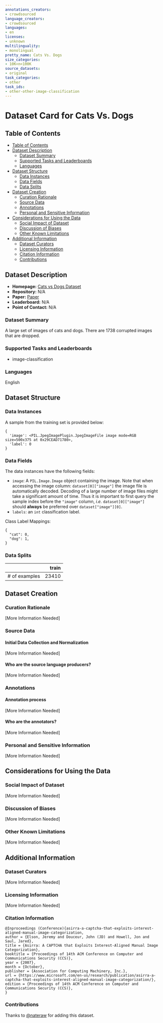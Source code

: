 ```yaml
---
annotations_creators:
- crowdsourced
language_creators:
- crowdsourced
languages:
- en
licenses:
- unknown
multilinguality:
- monolingual
pretty_name: Cats Vs. Dogs
size_categories:
- 10K<n<100K
source_datasets:
- original
task_categories:
- other
task_ids:
- other-other-image-classification
---
```


# Dataset Card for Cats Vs. Dogs

## Table of Contents
- [Table of Contents](#table-of-contents)
- [Dataset Description](#dataset-description)
  - [Dataset Summary](#dataset-summary)
  - [Supported Tasks and Leaderboards](#supported-tasks-and-leaderboards)
  - [Languages](#languages)
- [Dataset Structure](#dataset-structure)
  - [Data Instances](#data-instances)
  - [Data Fields](#data-fields)
  - [Data Splits](#data-splits)
- [Dataset Creation](#dataset-creation)
  - [Curation Rationale](#curation-rationale)
  - [Source Data](#source-data)
  - [Annotations](#annotations)
  - [Personal and Sensitive Information](#personal-and-sensitive-information)
- [Considerations for Using the Data](#considerations-for-using-the-data)
  - [Social Impact of Dataset](#social-impact-of-dataset)
  - [Discussion of Biases](#discussion-of-biases)
  - [Other Known Limitations](#other-known-limitations)
- [Additional Information](#additional-information)
  - [Dataset Curators](#dataset-curators)
  - [Licensing Information](#licensing-information)
  - [Citation Information](#citation-information)
  - [Contributions](#contributions)

## Dataset Description

- **Homepage:** [Cats vs Dogs Dataset](https://www.microsoft.com/en-us/download/details.aspx?id=54765)
- **Repository:** N/A
- **Paper:** [Paper](https://www.microsoft.com/en-us/research/wp-content/uploads/2007/10/CCS2007.pdf)
- **Leaderboard:** N/A
- **Point of Contact:** N/A

### Dataset Summary

A large set of images of cats and dogs. There are 1738 corrupted images that are dropped.

### Supported Tasks and Leaderboards

- image-classification

### Languages

English

## Dataset Structure

### Data Instances

A sample from the training set is provided below:

```
{
  'image': <PIL.JpegImagePlugin.JpegImageFile image mode=RGB size=500x375 at 0x29CEAD71780>,
  'label': 0
}
```

### Data Fields

The data instances have the following fields:

- `image`: A `PIL.Image.Image` object containing the image. Note that when accessing the image column: `dataset[0]["image"]` the image file is automatically decoded. Decoding of a large number of image files might take a significant amount of time. Thus it is important to first query the sample index before the `"image"` column, *i.e.* `dataset[0]["image"]` should **always** be preferred over `dataset["image"][0]`.
- `labels`: an `int` classification label.

Class Label Mappings:

```
{
  "cat": 0,
  "dog": 1,
}
```

### Data Splits

 
|               | train |
|---------------|------:|
| # of examples | 23410 |

## Dataset Creation

### Curation Rationale

[More Information Needed]

### Source Data

#### Initial Data Collection and Normalization

[More Information Needed]

#### Who are the source language producers?

[More Information Needed]

### Annotations

#### Annotation process

[More Information Needed]

#### Who are the annotators?

[More Information Needed]

### Personal and Sensitive Information

[More Information Needed]

## Considerations for Using the Data

### Social Impact of Dataset

[More Information Needed]

### Discussion of Biases

[More Information Needed]

### Other Known Limitations

[More Information Needed]

## Additional Information

### Dataset Curators

[More Information Needed]

### Licensing Information

[More Information Needed]

### Citation Information

```
@Inproceedings (Conference){asirra-a-captcha-that-exploits-interest-aligned-manual-image-categorization,
author = {Elson, Jeremy and Douceur, John (JD) and Howell, Jon and Saul, Jared},
title = {Asirra: A CAPTCHA that Exploits Interest-Aligned Manual Image Categorization},
booktitle = {Proceedings of 14th ACM Conference on Computer and Communications Security (CCS)},
year = {2007},
month = {October},
publisher = {Association for Computing Machinery, Inc.},
url = {https://www.microsoft.com/en-us/research/publication/asirra-a-captcha-that-exploits-interest-aligned-manual-image-categorization/},
edition = {Proceedings of 14th ACM Conference on Computer and Communications Security (CCS)},
}
```

### Contributions

Thanks to [@nateraw](https://github.com/nateraw) for adding this dataset.
